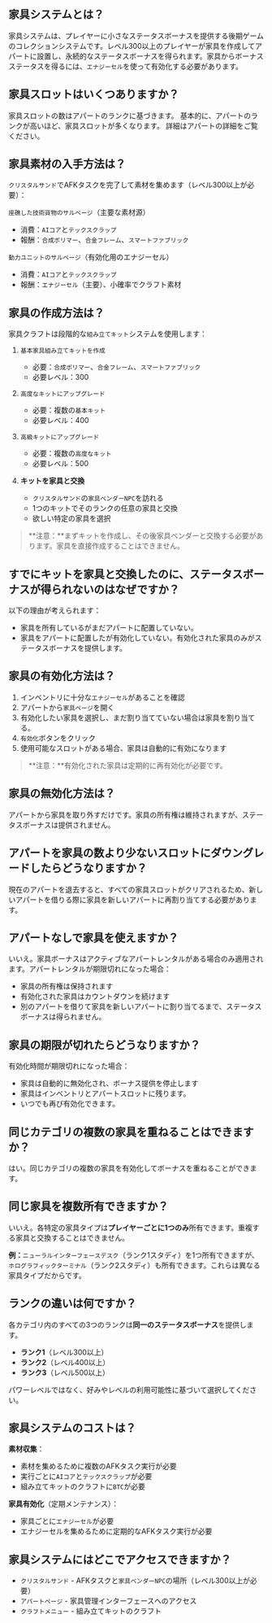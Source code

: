 ## 家具システムとは？

家具システムは、プレイヤーに小さなステータスボーナスを提供する後期ゲームのコレクションシステムです。レベル300以上のプレイヤーが家具を作成してアパートに設置し、永続的なステータスボーナスを得られます。家具からボーナスステータスを得るには、`エナジーセル`を使って有効化する必要があります。

## 家具スロットはいくつありますか？

家具スロットの数はアパートのランクに基づきます。
基本的に、アパートのランクが高いほど、家具スロットが多くなります。
詳細はアパートの詳細をご覧ください。

## 家具素材の入手方法は？

`クリスタルサンド`でAFKタスクを完了して素材を集めます（レベル300以上が必要）：

`座礁した技術貨物のサルベージ`（主要な素材源）

- 消費：`AIコア`と`テックスクラップ`
- 報酬：`合成ポリマー`、`合金フレーム`、`スマートファブリック`

`動力ユニットのサルベージ`（有効化用のエナジーセル）

- 消費：`AIコア`と`テックスクラップ`
- 報酬：`エナジーセル`（主要）、小確率でクラフト素材

## 家具の作成方法は？

家具クラフトは段階的な`組み立てキット`システムを使用します：

1. `基本家具組み立てキットを作成`

   - 必要：`合成ポリマー`、`合金フレーム`、`スマートファブリック`
   - 必要レベル：300

2. `高度なキットにアップグレード`

   - 必要：複数の`基本キット`
   - 必要レベル：400

3. `高級キットにアップグレード`

   - 必要：複数の`高度なキット`
   - 必要レベル：500

4. **キットを家具と交換**
   - `クリスタルサンド`の`家具ベンダーNPC`を訪れる
   - 1つのキットでそのランクの任意の家具と交換
   - 欲しい特定の家具を選択

> **注意：**まずキットを作成し、その後家具ベンダーと交換する必要があります。家具を直接作成することはできません。

## すでにキットを家具と交換したのに、ステータスボーナスが得られないのはなぜですか？

以下の理由が考えられます：

- 家具を所有しているがまだアパートに配置していない。
- 家具をアパートに配置したが有効化していない。有効化された家具のみがステータスボーナスを提供します。

## 家具の有効化方法は？

1. インベントリに十分な`エナジーセル`があることを確認
2. アパートから`家具ページ`を開く
3. 有効化したい家具を選択し、まだ割り当てていない場合は家具を割り当てる。
4. `有効化`ボタンをクリック
5. 使用可能なスロットがある場合、家具は自動的に有効になります

> **注意：**有効化された家具は定期的に再有効化が必要です。

## 家具の無効化方法は？

アパートから家具を取り外すだけです。家具の所有権は維持されますが、ステータスボーナスは提供されません。

## アパートを家具の数より少ないスロットにダウングレードしたらどうなりますか？

現在のアパートを退去すると、すべての家具スロットがクリアされるため、新しいアパートを借りる際に家具を新しいアパートに再割り当てする必要があります。

## アパートなしで家具を使えますか？

いいえ。家具ボーナスはアクティブなアパートレンタルがある場合のみ適用されます。アパートレンタルが期限切れになった場合：

- 家具の所有権は保持されます
- 有効化された家具はカウントダウンを続けます
- 別のアパートを借りて家具を新しいアパートに割り当てるまで、ステータスボーナスは得られません。

## 家具の期限が切れたらどうなりますか？

有効化時間が期限切れになった場合：

- 家具は自動的に無効化され、ボーナス提供を停止します
- 家具はインベントリとアパートスロットに残ります。
- いつでも再び有効化できます。

## 同じカテゴリの複数の家具を重ねることはできますか？

はい。同じカテゴリの複数の家具を有効化してボーナスを重ねることができます。

## 同じ家具を複数所有できますか？

いいえ。各特定の家具タイプは**プレイヤーごとに1つのみ**所有できます。重複する家具と交換することはできません。

**例：**`ニューラルインターフェースデスク`（ランク1スタディ）を1つ所有できますが、`ホログラフィックターミナル`（ランク2スタディ）も所有できます。これらは異なる家具タイプだからです。

## ランクの違いは何ですか？

各カテゴリ内のすべての3つのランクは**同一のステータスボーナス**を提供します。

- **ランク1**（レベル300以上）
- **ランク2**（レベル400以上）
- **ランク3**（レベル500以上）

パワーレベルではなく、好みやレベルの利用可能性に基づいて選択してください。

## 家具システムのコストは？

**素材収集**：

- 素材を集めるために複数のAFKタスク実行が必要
- 実行ごとに`AIコア`と`テックスクラップ`が必要
- 組み立てキットのクラフトに`BTC`が必要

**家具有効化**（定期メンテナンス）：

- 家具ごとに`エナジーセル`が必要
- エナジーセルを集めるために定期的なAFKタスク実行が必要

## 家具システムにはどこでアクセスできますか？

- `クリスタルサンド` - AFKタスクと`家具ベンダーNPC`の場所（レベル300以上が必要）
- `アパートページ` - 家具管理インターフェースへのアクセス
- `クラフトメニュー` - 組み立てキットのクラフト

